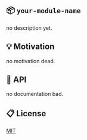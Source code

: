 :package: `your-module-name`
---
no description yet.

:bulb: Motivation
---
no motivation dead.

:scroll: API
---
no documentation bad.

:clipboard: License
---
[MIT](http://59naga.mit-license.org/)
